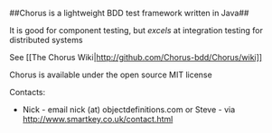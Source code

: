 ##Chorus is a lightweight BDD test framework written in Java##

It is good for component testing, but *excels* at integration testing for distributed systems

See [[The Chorus Wiki|http://github.com/Chorus-bdd/Chorus/wiki]]

Chorus is available under the open source MIT license

Contacts:
 * Nick - email nick (at) objectdefinitions.com
   or Steve - via http://www.smartkey.co.uk/contact.html

